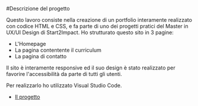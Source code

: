 #Descrizione del progetto

Questo lavoro consiste nella creazione di un portfolio interamente realizzato con codice HTML e CSS, e fa parte di uno dei progetti pratici del Master in UX/UI Design di Start2Impact. 
Ho strutturato questo sito in 3 pagine:

- L'Homepage
- La pagina contentente il curriculum
- La pagina di contatto

Il sito è interamente responsive ed il suo design è stato realizzato per favorire l'accessibilità da parte di tutti gli utenti.

Per realizzarlo ho utilizzato Visual Studio Code.

- [Il progetto](#progetto)

  
